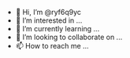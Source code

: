 - 👋 Hi, I’m @ryf6q9yc
- 👀 I’m interested in ...
- 🌱 I’m currently learning ...
- 💞️ I’m looking to collaborate on ...
- 📫 How to reach me ...

<!---
ryf6q9yc/ryf6q9yc is a ✨ special ✨ repository because its `README.md` (this file) appears on your GitHub profile.
You can click the Preview link to take a look at your changes.
--->
